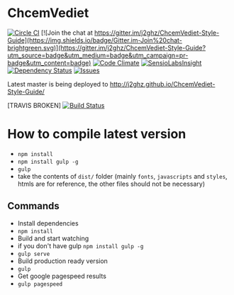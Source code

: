 # ChcemVediet

[![Circle CI](https://img.shields.io/circleci/project/j2ghz/ChcemVediet-Style-Guide/master.svg)](https://circleci.com/gh/j2ghz/ChcemVediet-Style-Guide/tree/master)
[![Join the chat at https://gitter.im/j2ghz/ChcemVediet-Style-Guide](https://img.shields.io/badge/Gitter.im-Join%20chat-brightgreen.svg)](https://gitter.im/j2ghz/ChcemVediet-Style-Guide?utm_source=badge&utm_medium=badge&utm_campaign=pr-badge&utm_content=badge)
[![Code Climate](https://img.shields.io/codeclimate/github/j2ghz/ChcemVediet-Style-Guide.svg)](https://codeclimate.com/github/j2ghz/ChcemVediet-Style-Guide)
[![SensioLabsInsight](https://img.shields.io/sensiolabs/i/a2046e6e-ba8a-4fc3-ad9e-2c65a8d0e9fb.svg)](https://insight.sensiolabs.com/projects/a2046e6e-ba8a-4fc3-ad9e-2c65a8d0e9fb)
[![Dependency Status](https://img.shields.io/gemnasium/j2ghz/ChcemVediet-Style-Guide.svg)](https://gemnasium.com/j2ghz/ChcemVediet-Style-Guide)
[![Issues](https://img.shields.io/github/issues-raw/j2ghz/ChcemVediet-Style-Guide.svg)](https://github.com/j2ghz/ChcemVediet-Style-Guide/issues)

Latest master is being deployed to http://j2ghz.github.io/ChcemVediet-Style-Guide/

[TRAVIS BROKEN] [![Build Status](https://img.shields.io/travis/j2ghz/ChcemVediet-Style-Guide/master.svg)](https://travis-ci.org/j2ghz/ChcemVediet-Style-Guide)

# How to compile latest version
* `npm install`
* `npm install gulp -g`
* `gulp`
* take the contents of `dist/` folder (mainly `fonts`, `javascripts` and `styles`, htmls are for reference, the other files should not be necessary)

## Commands
* Install dependencies
 * `npm install`
* Build and start watching
 * if you don't have gulp `npm install gulp -g`
 * `gulp serve`
* Build production ready version
 * `gulp`
* Get google pagespeed results
 * `gulp pagespeed`

